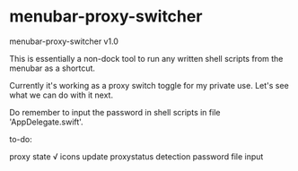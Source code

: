 # menubar-proxy-switcher

menubar-proxy-switcher v1.0

This is essentially a non-dock tool to run any written shell scripts from the menubar as a shortcut. 

Currently it's working as a proxy switch toggle for my private use. Let's see what we can do with it next.

Do remember to input the password in shell scripts in file 'AppDelegate.swift'.

to-do:

  proxy state             √
  icons update
  proxystatus detection
  password file input
